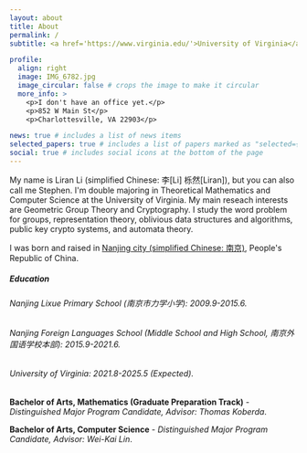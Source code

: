 ```yaml
---
layout: about
title: About
permalink: /
subtitle: <a href='https://www.virginia.edu/'>University of Virginia</a>. <a href='mailto:LLRSC30@gmail.com'>LLRSC30@gmail.com</a> / <a href='mailto:zqj6pe@virginia.edu'>zqj6pe@virginia.edu</a>

profile:
  align: right
  image: IMG_6782.jpg
  image_circular: false # crops the image to make it circular
  more_info: >
    <p>I don't have an office yet.</p>
    <p>852 W Main St</p>
    <p>Charlottesville, VA 22903</p>

news: true # includes a list of news items
selected_papers: true # includes a list of papers marked as "selected={true}"
social: true # includes social icons at the bottom of the page
---
```

My name is Liran Li (simplified Chinese: 李[Li] 栎然[Liran]), but you can also call me Stephen. I'm double majoring in Theoretical Mathematics and Computer Science at the University of Virginia. My main reseach interests are Geometric Group Theory and Cryptography. I study the word problem for groups, representation theory, oblivious data structures and algorithms, public key crypto systems, and automata theory.

I was born and raised in [Nanjing city (simplified Chinese: 南京)](https://en.wikipedia.org/wiki/Nanjing), People's Republic of China. 

##### Education

###### Nanjing Lixue Primary School (南京市力学小学): 2009.9-2015.6.


###### Nanjing Foreign Languages School (Middle School and High School, 南京外国语学校本部): 2015.9-2021.6.


###### University of Virginia: 2021.8-2025.5 (Expected).

**Bachelor of Arts, Mathematics (Graduate Preparation Track)** - *Distinguished Major Program Candidate, Advisor: Thomas Koberda*.

**Bachelor of Arts, Computer Science** - *Distinguished Major Program Candidate, Advisor: Wei-Kai Lin*.